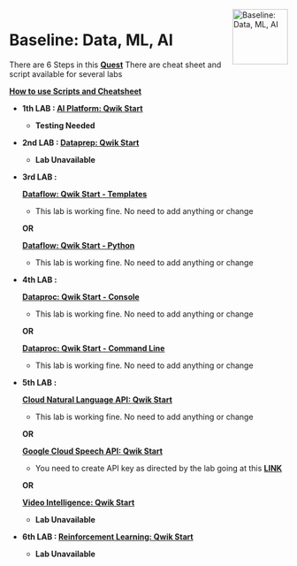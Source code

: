 <img src="https://cdn.qwiklabs.com/yeuwjjr8cqJ1UAd%2Boum2Tg27EcobxnBt5Q2r27cU5RU%3D" alt="Baseline: Data, ML, AI" title="Baseline: Data, ML, AI" align="right" height="100" width="100"/>

# Baseline: Data, ML, AI

There are 6 Steps in this [**Quest**](https://www.qwiklabs.com/quests/34)
There are cheat sheet and script available for several labs

**[How to use Scripts and Cheatsheet](/HOW-TO.md)**

 - **1th LAB : [AI Platform: Qwik Start](https://www.qwiklabs.com/focuses/581?parent=catalog)**
	- **Testing Needed**

 - **2nd LAB : [Dataprep: Qwik Start](https://www.qwiklabs.com/focuses/584?parent=catalog)**
	- **Lab Unavailable**

 - **3rd LAB :**
 
    **[Dataflow: Qwik Start - Templates](https://www.qwiklabs.com/focuses/1101?parent=catalog)**
     - This lab is working fine. No need to add anything or change

	**OR**

	**[Dataflow: Qwik Start - Python](https://www.qwiklabs.com/focuses/1100?parent=catalog)**
	 - This lab is working fine. No need to add anything or change

 - **4th LAB :**
 	
	**[Dataproc: Qwik Start - Console](https://www.qwiklabs.com/focuses/586?parent=catalog)**
	 - This lab is working fine. No need to add anything or change

	**OR**

	**[Dataproc: Qwik Start - Command Line](https://www.qwiklabs.com/focuses/585?parent=catalog)**
	 - This lab is working fine. No need to add anything or change

 - **5th LAB :**
 
    **[Cloud Natural Language API: Qwik Start](https://www.qwiklabs.com/focuses/582?parent=catalog)**
	 - This lab is working fine. No need to add anything or change

	**OR**

	**[Google Cloud Speech API: Qwik Start](https://www.qwiklabs.com/focuses/588?parent=catalog)**
	 - You need to create API key as directed by the lab going at this **[LINK](https://console.cloud.google.com/apis/credentials)**

	**OR**

	**[Video Intelligence: Qwik Start](https://www.qwiklabs.com/focuses/603?parent=catalog)**
	 - **Lab Unavailable**

 - **6th LAB : [Reinforcement Learning: Qwik Start](https://www.qwiklabs.com/focuses/10285?parent=catalog)**
	- **Lab Unavailable**